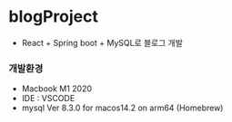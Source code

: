 # blogProject
- React + Spring boot + MySQL로 블로그 개발

### 개발환경
- Macbook M1 2020
- IDE : VSCODE
- mysql  Ver 8.3.0 for macos14.2 on arm64 (Homebrew)
